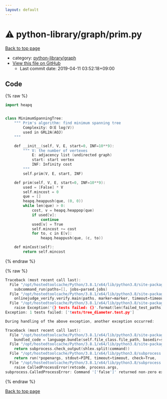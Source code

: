 ```yaml
---
layout: default
---
```


<!-- mathjax config similar to math.stackexchange -->
<script type="text/javascript" async
  src="https://cdnjs.cloudflare.com/ajax/libs/mathjax/2.7.5/MathJax.js?config=TeX-MML-AM_CHTML">
</script>
<script type="text/x-mathjax-config">
  MathJax.Hub.Config({
    TeX: { equationNumbers: { autoNumber: "AMS" }},
    tex2jax: {
      inlineMath: [ ['$','$'] ],
      processEscapes: true
    },
    "HTML-CSS": { matchFontHeight: false },
    displayAlign: "left",
    displayIndent: "2em"
  });
</script>

<script type="text/javascript" src="https://cdnjs.cloudflare.com/ajax/libs/jquery/3.4.1/jquery.min.js"></script>
<script src="https://cdn.jsdelivr.net/npm/jquery-balloon-js@1.1.2/jquery.balloon.min.js" integrity="sha256-ZEYs9VrgAeNuPvs15E39OsyOJaIkXEEt10fzxJ20+2I=" crossorigin="anonymous"></script>
<script type="text/javascript" src="../../../assets/js/copy-button.js"></script>
<link rel="stylesheet" href="../../../assets/css/copy-button.css" />


# :warning: python-library/graph/prim.py

<a href="../../../index.html">Back to top page</a>

* category: <a href="../../../index.html#5d2e77d5b1ea9b487eb85cc662584fbc">python-library/graph</a>
* <a href="{{ site.github.repository_url }}/blob/master/python-library/graph/prim.py">View this file on GitHub</a>
    - Last commit date: 2019-04-11 03:52:18+09:00




## Code

<a id="unbundled"></a>
{% raw %}
```cpp
import heapq


class MinimumSpanningTree:
    """ Prim's algorithm: find minimum spanning tree
        Complexity: O(E log(V))
        used in GRL2A(AOJ)
    """

    def __init__(self, V, E, start=0, INF=10**9):
        """ V: the number of vertexes
            E: adjacency list (undirected graph)
            start: start vertex
            INF: Infinity cost
        """
        self.prim(V, E, start, INF)

    def prim(self, V, E, start=0, INF=10**9):
        used = [False] * V
        self.mincost = 0
        que = []
        heapq.heappush(que, (0, 0))
        while len(que) > 0:
            cost, v = heapq.heappop(que)
            if used[v]:
                continue
            used[v] = True
            self.mincost += cost
            for to, c in E[v]:
                heapq.heappush(que, (c, to))

    def minCost(self):
        return self.mincost

```
{% endraw %}

<a id="bundled"></a>
{% raw %}
```cpp
Traceback (most recent call last):
  File "/opt/hostedtoolcache/Python/3.8.1/x64/lib/python3.8/site-packages/onlinejudge_verify/main.py", line 181, in main
    subcommand_run(paths=[], jobs=parsed.jobs)
  File "/opt/hostedtoolcache/Python/3.8.1/x64/lib/python3.8/site-packages/onlinejudge_verify/main.py", line 59, in subcommand_run
    onlinejudge_verify.verify.main(paths, marker=marker, timeout=timeout, jobs=jobs)
  File "/opt/hostedtoolcache/Python/3.8.1/x64/lib/python3.8/site-packages/onlinejudge_verify/verify.py", line 133, in main
    raise Exception('{} tests failed: {}'.format(len(failed_test_paths), [str(path.relative_to(pathlib.Path.cwd())) for path in failed_test_paths]))
Exception: 1 tests failed: ['tests/tree_diameter.test.py']

During handling of the above exception, another exception occurred:

Traceback (most recent call last):
  File "/opt/hostedtoolcache/Python/3.8.1/x64/lib/python3.8/site-packages/onlinejudge_verify/docs.py", line 347, in write_contents
    bundled_code = language.bundle(self.file_class.file_path, basedir=self.cpp_source_path)
  File "/opt/hostedtoolcache/Python/3.8.1/x64/lib/python3.8/site-packages/onlinejudge_verify/languages/other.py", line 48, in bundle
    return subprocess.check_output(shlex.split(command))
  File "/opt/hostedtoolcache/Python/3.8.1/x64/lib/python3.8/subprocess.py", line 411, in check_output
    return run(*popenargs, stdout=PIPE, timeout=timeout, check=True,
  File "/opt/hostedtoolcache/Python/3.8.1/x64/lib/python3.8/subprocess.py", line 512, in run
    raise CalledProcessError(retcode, process.args,
subprocess.CalledProcessError: Command '['false']' returned non-zero exit status 1.

```
{% endraw %}

<a href="../../../index.html">Back to top page</a>

